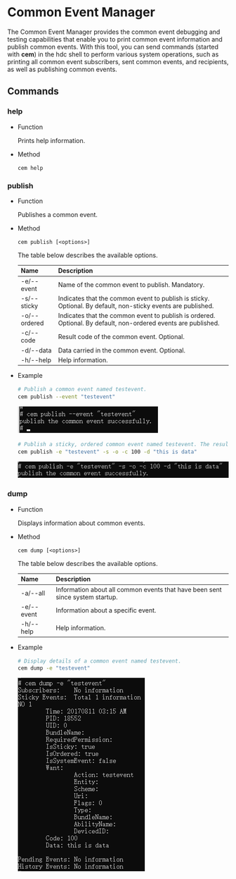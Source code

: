 # Common Event Manager

The Common Event Manager provides the common event debugging and testing capabilities that enable you to print common event information and publish common events. With this tool, you can send commands (started with **cem**) in the hdc shell to perform various system operations, such as printing all common event subscribers, sent common events, and recipients, as well as publishing common events.

## Commands

### help

* Function

  Prints help information.

* Method

  ```
  cem help
  ```

### publish

* Function

  Publishes a common event.

* Method

  ```
  cem publish [<options>]
  ```

  The table below describes the available options.

  | Name        | Description                                  |
  | ------------ | ------------------------------------------ |
  | -e/--event   | Name of the common event to publish. Mandatory.                    |
  | -s/--sticky  | Indicates that the common event to publish is sticky. Optional. By default, non-sticky events are published.|
  | -o/--ordered | Indicates that the common event to publish is ordered. Optional. By default, non-ordered events are published.  |
  | -c/--code    | Result code of the common event. Optional.                  |
  | -d/--data    | Data carried in the common event. Optional.                |
  | -h/--help    | Help information.                                  |

* Example

  ```bash
  # Publish a common event named testevent.
  cem publish --event "testevent"
  ```
  
  ![cem-publish-event](figures/cem-publish-event.png)
  
  ```bash
  # Publish a sticky, ordered common event named testevent. The result code of the event is 100 and the data carried is this is data.
  cem publish -e "testevent" -s -o -c 100 -d "this is data"
  ```
  
  ![cem-publish-all](figures/cem-publish-all.png)

### dump

* Function

  Displays information about common events.

* Method

  ```
  cem dump [<options>]
  ```

  The table below describes the available options.

  | Name      | Description                                    |
  | ---------- | -------------------------------------------- |
  | -a/--all   | Information about all common events that have been sent since system startup.|
  | -e/--event | Information about a specific event.                  |
  | -h/--help  | Help information.                                    |

* Example

  ```bash
  # Display details of a common event named testevent.
  cem dump -e "testevent"
  ```

  ![cem-dump-e](figures/cem-dump-e.png)

